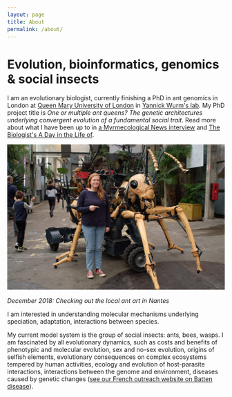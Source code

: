 ```yaml
---
layout: page
title: About
permalink: /about/
---
```

# Evolution, bioinformatics, genomics & social insects

I am an evolutionary biologist, currently finishing a PhD in ant genomics in London at [Queen Mary University of London](http://www.sbcs.qmul.ac.uk/research/) in [Yannick Wurm's lab](https://wurmlab.github.io/team/efavreau/index.html).
My PhD project title is _One or multiple ant queens? The genetic architectures underlying convergent evolution of a fundamental social trait_. Read more about what I have been up to in [a Myrmecological News interview](https://blog.myrmecologicalnews.org/2019/03/20/doing-an-ant-phd-emeline-favreau/) and [The Biologist's A Day in the Life of](Biologist_interview.png).



![checking ant art in Nantes](assets/2018-12-EF-ant-machine-de-lile.jpg)


_December 2018: Checking out the local ant art in Nantes_


I am interested in understanding molecular mechanisms underlying speciation, adaptation, interactions between species.

My current model system is the group of social insects: ants, bees, wasps. I am fascinated by all evolutionary dynamics, such as costs and benefits of phenotypic and molecular evolution, sex and no-sex evolution, origins of selfish elements, evolutionary consequences on complex ecosystems tempered by human activities, ecology and evolution of host-parasite interactions, interactions between the genome and environment, diseases caused by genetic changes ([see our French outreach website on Batten disease](http://cln.jmfavreau.info/index.html)).
